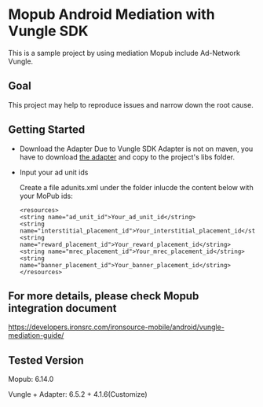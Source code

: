 # Mopub Android Mediation with Vungle SDK
This is a sample project by using mediation Mopub include Ad-Network Vungle.

## Goal
This project may help to reproduce issues and narrow down the root cause.

## Getting Started
- Download the Adapter
    Due to Vungle SDK Adapter is not on maven, you have to download [the adapter](https://vungle2-cdn-prod.s3.amazonaws.com/sdks/android/early-access/mopub/mopub-vungle-adapter-6_5_0-early.aar) and copy to the project's libs folder.

- Input your ad unit ids

    Create a file adunits.xml under the folder inlucde the content below with your MoPub ids:

    ```
    <resources>
    <string name="ad_unit_id">Your_ad_unit_id</string>
    <string name="interstitial_placement_id">Your_interstitial_placement_id</string>
    <string name="reward_placement_id">Your_reward_placement_id</string>
    <string name="mrec_placement_id">Your_mrec_placement_id</string>
    <string name="banner_placement_id">Your_banner_placement_id</string>
    </resources>
    ```

## For more details, please check Mopub integration document
https://developers.ironsrc.com/ironsource-mobile/android/vungle-mediation-guide/

## Tested Version

Mopub: 
6.14.0

Vungle + Adapter: 
6.5.2 + 4.1.6(Customize)